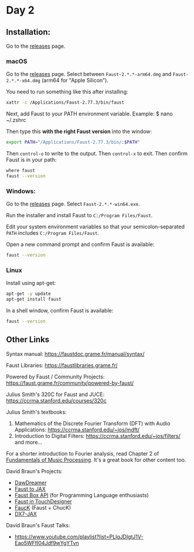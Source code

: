 # Day 2

## Installation:

Go to the [releases](https://github.com/grame-cncm/faust/releases/) page.

### macOS

Go to the [releases](https://github.com/grame-cncm/faust/releases/) page. Select between `Faust-2.*.*-arm64.dmg` and `Faust-2.*.*-x64.dmg` (arm64 for "Apple Silicon").

You need to run something like this after installing:
```bash
xattr -c /Applications/Faust-2.77.3/bin/faust
```

Next, add Faust to your PATH environment variable.
Example:
$ nano ~/.zshrc

Then type this **with the right Faust version** into the window:
```bash
export PATH="/Applications/Faust-2.77.3/bin/:$PATH"
```

Then `control-o` to write to the output.
Then `control-x` to exit.
Then confirm Faust is in your path:
```bash
where faust
faust --version
```

### Windows:

Go to the [releases](https://github.com/grame-cncm/faust/releases/) page. Select `Faust-2.*.*-win64.exe`.

Run the installer and install Faust to `C:/Program Files/Faust`.

Edit your system environment variables so that your semicolon-separated `PATH` includes `C:/Program Files/Faust`.

Open a new command prompt and confirm Faust is available:

```bash
faust --version
```

### Linux

Install using apt-get:

```bash
apt-get -y update
apt-get install faust
```

In a shell window, confirm Faust is available:

```bash
faust --version
```

## Other Links

Syntax manual:
https://faustdoc.grame.fr/manual/syntax/

Faust Libraries:
https://faustlibraries.grame.fr/

Powered by Faust / Community Projects:
https://faust.grame.fr/community/powered-by-faust/

Julius Smith's 320C for Faust and JUCE:
https://ccrma.stanford.edu/courses/320c

Julius Smith's textbooks:
1. Mathematics of the Discrete Fourier Transform (DFT) with Audio Applications: https://ccrma.stanford.edu/~jos/mdft/
1. Introduction to Digital Filters: https://ccrma.stanford.edu/~jos/filters/
and more...

For a shorter introduction to Fourier analysis, read Chapter 2 of [Fundamentals of Music Processing](https://www.audiolabs-erlangen.de/fau/professor/mueller/bookFMP). It's a great book for other content too.

David Braun's Projects:
* [DawDreamer](https://github.com/DBraun/DawDreamer/)
* [Faust to JAX](https://github.com/DBraun/DawDreamer/blob/main/examples/Faust_to_JAX/Faust_to_JAX.ipynb)
* [Faust Box API](https://github.com/DBraun/DawDreamer/blob/main/examples/Box_API/Faust_Box_API.ipynb) (for Programming Language enthusiasts)
* [Faust in TouchDesigner](https://github.com/DBraun/TD-Faust)
* [FaucK](https://github.com/ccrma/fauck) (Faust + ChucK)
* [DX7-JAX](https://github.com/DBraun/DX7-JAX)

David Braun's Faust Talks:
* https://www.youtube.com/playlist?list=PLlgJDlgtJ1V-Eao5WFfI04Jdf9wYgYTvn
